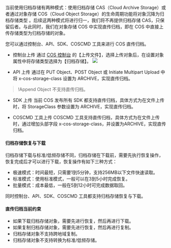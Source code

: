 当前使用归档存储有两种模式：使用归档存储 CAS（Cloud Archive Storage）或者通过对象存储 COS（Cloud Object Storage）的生命周期功能将对象沉降为归档存储类型 。后续这两种模式将进行归一，我们将不再提供归档存储 CAS，只保留后者。与此同时，我们在对象存储 COS 中实现直传归档，即在 COS 中直接上传存储类型为归档存储的对象。

您可以通过控制台、API、SDK、COSCMD 工具来进行 COS 直传归档。

- 控制台上传
通过 [COS 控制台](https://console.cloud.tencent.com/cos5) 的【上传文件】，选择上传对象后，在设置对象属性中将存储类型选择为【归档存储】。
![](https://main.qcloudimg.com/raw/c522ac0a04077e2485a75772488bcce2.png)
 
- API 上传
通过在 PUT Object、POST Object 或 Initiate Multipart Upload 中将 x-cos-storage-class 设置为 ARCHIVE，实现直传归档。
>!Append Object 不支持直传归档。

- SDK 上传
当前 COS 发布所有 SDK 都支持直传归档，具体方式为在文件上传时，将 StorageClass 参数设置为 ARCHIVE，实现直传归档。

- COSCMD 工具上传
COSCMD 工具支持直传归档，具体方式为在文件上传时，通过增加头部字段 x-cos-storage-class，并设置为ARCHIVE，实现直传归档。

#### 归档存储恢复与下载
归档存储下载与标准/低频存储不同，归档存储在下载前，需要先执行恢复操作，恢复完成后才可以进行下载，恢复操作有如下三种方式：
- 极速模式：时间最短，只需要1到5分钟，支持256MB以下文件快速读取。
- 标准模式：使用标准模式，一般可以在3到5小时完成恢复。
- 批量模式：成本最低，一般在5到12小时可完成数据取回。

同时控制台、API、SDK、COSCMD 工具都支持归档存储恢复与下载。

#### 直传归档当前约束
- 如果下载归档存储对象，需要先进行恢复，然后再进行下载。
- 如果复制归档存储对象，需要先进行恢复，然后再进行复制。
- 归档存储对象不支持跨地域复制。
- 归档存储对象不支持转换为标准/低频存储。
